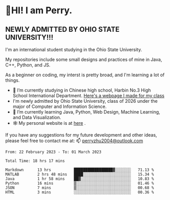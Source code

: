 # 🌄HI! I am Perry. <br> #
## NEWLY ADMITTED BY OHIO STATE UNIVERSITY!!! ##  
I'm an international student studying in the Ohio State University. <br>

My repositories include some small designs and practices of mine in Java, C++, Python, and JS. <br>

As a beginner on coding, my interst is pretty broad, and I'm learning a lot of things. <br>
- 🔭 I’m currently studying in Chinese high school, Harbin No.3 High School International Department. [Here's a webpage I made for my class](https://perry2004.github.io/weirdos/)
- I'm newly admitted by Ohio State University, class of 2026 under the major of Computer and Information Science. 
- 🌱 I’m currently learning Java, Python, Web Design, Machine Learning, and Data Visualization. 
- 🕸️ My personal website is at <a href="https://zhu-yp.cn">here</a> .  

If you have any suggestions for my future development and other ideas, please feel free to contact me at: 📫 [perryzhu2004@outlook.com](mailto:perryzhu2004@outlook.com)

<!--START_SECTION:waka-->

```text
From: 22 February 2023 - To: 01 March 2023

Total Time: 18 hrs 17 mins

Markdown      13 hrs          █████████████████▓░░░░░░░   71.13 %
MATLAB        2 hrs 48 mins   ████░░░░░░░░░░░░░░░░░░░░░   15.34 %
Java          1 hr 58 mins    ██▓░░░░░░░░░░░░░░░░░░░░░░   10.83 %
Python        16 mins         ▒░░░░░░░░░░░░░░░░░░░░░░░░   01.46 %
JSON          7 mins          ▒░░░░░░░░░░░░░░░░░░░░░░░░   00.68 %
HTML          3 mins          ░░░░░░░░░░░░░░░░░░░░░░░░░   00.36 %
```

<!--END_SECTION:waka-->